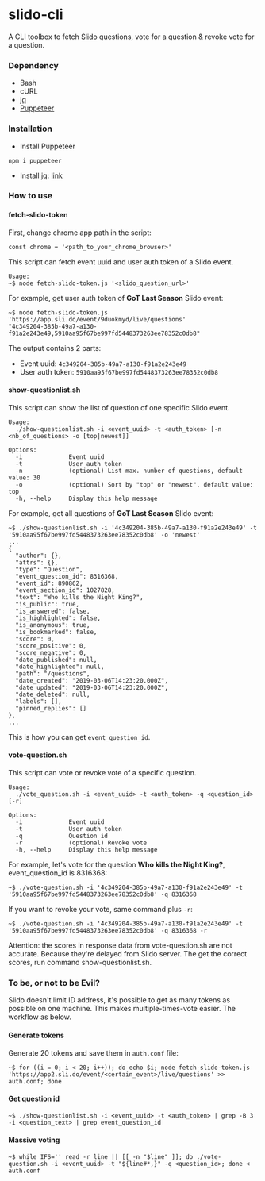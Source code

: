 slido-cli
=========

A CLI toolbox to fetch [Slido](https://www.sli.do/) questions, vote for a question & revoke vote for a question.

### Dependency

- Bash
- cURL
- [jq](https://stedolan.github.io/jq/)
- [Puppeteer](https://github.com/GoogleChrome/puppeteer)

### Installation

- Install Puppeteer

```
npm i puppeteer
```

- Install jq: [link](https://stedolan.github.io/jq/download/)

### How to use


#### fetch-slido-token

First, change chrome app path in the script:

```
const chrome = '<path_to_your_chrome_browser>'
```

This script can fetch event uuid and user auth token of a Slido event.

```
Usage:
~$ node fetch-slido-token.js '<slido_question_url>'
```

For example, get user auth token of **GoT Last Season** Slido event:

```
~$ node fetch-slido-token.js 'https://app.sli.do/event/9duokmyd/live/questions'
"4c349204-385b-49a7-a130-f91a2e243e49,5910aa95f67be997fd5448373263ee78352c0db8"
```

The output contains 2 parts:

- Event uuid: `4c349204-385b-49a7-a130-f91a2e243e49`
- User auth token: `5910aa95f67be997fd5448373263ee78352c0db8`

#### show-questionlist.sh

This script can show the list of question of one specific Slido event.

```
Usage:
  ./show-questionlist.sh -i <event_uuid> -t <auth_token> [-n <nb_of_questions> -o [top|newest]]

Options:
  -i             Event uuid
  -t             User auth token
  -n             (optional) List max. number of questions, default value: 30
  -o             (optional) Sort by "top" or "newest", default value: top
  -h, --help     Display this help message
```

For example, get all questions of **GoT Last Season** Slido event:

```
~$ ./show-questionlist.sh -i '4c349204-385b-49a7-a130-f91a2e243e49' -t '5910aa95f67be997fd5448373263ee78352c0db8' -o 'newest'
...
{
  "author": {},
  "attrs": {},
  "type": "Question",
  "event_question_id": 8316368,
  "event_id": 890862,
  "event_section_id": 1027828,
  "text": "Who kills the Night King?",
  "is_public": true,
  "is_answered": false,
  "is_highlighted": false,
  "is_anonymous": true,
  "is_bookmarked": false,
  "score": 0,
  "score_positive": 0,
  "score_negative": 0,
  "date_published": null,
  "date_highlighted": null,
  "path": "/questions",
  "date_created": "2019-03-06T14:23:20.000Z",
  "date_updated": "2019-03-06T14:23:20.000Z",
  "date_deleted": null,
  "labels": [],
  "pinned_replies": []
},
...
```

This is how you can get `event_question_id`.

#### vote-question.sh

This script can vote or revoke vote of a specific question.

```
Usage:
  ./vote_question.sh -i <event_uuid> -t <auth_token> -q <question_id> [-r]

Options:
  -i             Event uuid
  -t             User auth token
  -q             Question id
  -r             (optional) Revoke vote
  -h, --help     Display this help message
```

For example, let's vote for the question **Who kills the Night King?**, event_question_id is 8316368:

```
~$ ./vote-question.sh -i '4c349204-385b-49a7-a130-f91a2e243e49' -t '5910aa95f67be997fd5448373263ee78352c0db8' -q 8316368
```

If you want to revoke your vote, same command plus `-r`:

```
~$ ./vote-question.sh -i '4c349204-385b-49a7-a130-f91a2e243e49' -t '5910aa95f67be997fd5448373263ee78352c0db8' -q 8316368 -r
```

Attention: the scores in response data from vote-question.sh are not accurate. Because they're delayed from Slido server. The get the correct scores, run command show-questionlist.sh.

### To be, or not to be Evil?

Slido doesn't limit ID address, it's possible to get as many tokens as possible on one machine. This makes multiple-times-vote easier. The workflow as below.


#### Generate tokens

Generate 20 tokens and save them in `auth.conf` file:

```
~$ for ((i = 0; i < 20; i++)); do echo $i; node fetch-slido-token.js 'https://app2.sli.do/event/<certain_event>/live/questions' >> auth.conf; done
```

#### Get question id

```
~$ ./show-questionlist.sh -i <event_uuid> -t <auth_token> | grep -B 3 -i <question_text> | grep event_question_id
```

#### Massive voting

```
~$ while IFS='' read -r line || [[ -n "$line" ]]; do ./vote-question.sh -i <event_uuid> -t "${line#*,}" -q <question_id>; done < auth.conf
```
